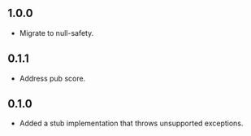 ## 1.0.0

- Migrate to null-safety.

## 0.1.1

- Address pub score.

## 0.1.0

- Added a stub implementation that throws unsupported exceptions.

